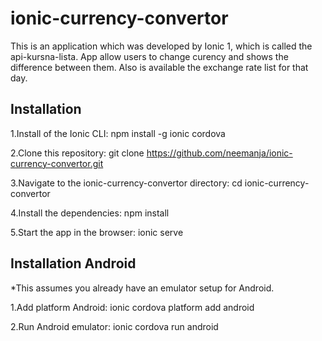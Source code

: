 # ionic-currency-convertor
This is an application which was developed by Ionic 1, which is called the api-kursna-lista. App allow users to change curency and shows the difference between them. Also is available the exchange rate list for that day.

## Installation

1.Install of the Ionic CLI: npm install -g ionic cordova

2.Clone this repository: git clone https://github.com/neemanja/ionic-currency-convertor.git

3.Navigate to the ionic-currency-convertor directory: cd ionic-currency-convertor

4.Install the dependencies: npm install

5.Start the app in the browser: ionic serve


## Installation Android

*This assumes you already have an emulator setup for Android.
 
1.Add platform Android: ionic cordova platform add android

2.Run Android emulator: ionic cordova run android